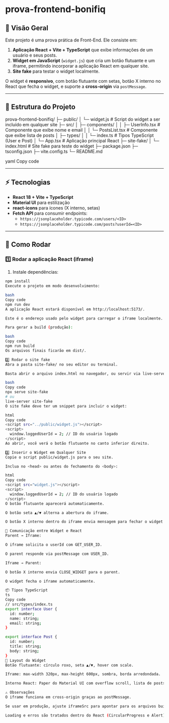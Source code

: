 # prova-frontend-bonifiq

## 🧪 Visão Geral

Este projeto é uma prova prática de Front-End. Ele consiste em:

1. **Aplicação React + Vite + TypeScript** que exibe informações de um usuário e seus posts.  
2. **Widget em JavaScript** (`widget.js`) que cria um botão flutuante e um iframe, permitindo incorporar a aplicação React em qualquer site.  
3. **Site fake** para testar o widget localmente.  

O widget é **responsivo**, com botão flutuante com setas, botão X interno no React que fecha o widget, e suporte a **cross-origin** via `postMessage`.  

---

## 📁 Estrutura do Projeto

prova-frontend-bonifiq/
├─ public/
│ └─ widget.js # Script do widget a ser incluído em qualquer site
├─ src/
│ ├─ components/
│ │ ├─ UserInfo.tsx # Componente que exibe nome e email
│ │ └─ PostsList.tsx # Componente que exibe lista de posts
│ ├─ types/
│ │ └─ index.ts # Tipos TypeScript (User e Post)
│ └─ App.tsx # Aplicação principal React
├─ site-fake/
│ └─ index.html # Site fake para teste do widget
├─ package.json
├─ tsconfig.json
├─ vite.config.ts
└─ README.md

yaml
Copy code

---

## ⚡ Tecnologias

- **React 18 + Vite + TypeScript**
- **Material UI** para estilização
- **react-icons** para ícones (X interno, setas)
- **Fetch API** para consumir endpoints:
  - `https://jsonplaceholder.typicode.com/users/<ID>`
  - `https://jsonplaceholder.typicode.com/posts?userId=<ID>`

---

## 🚀 Como Rodar

### 1️⃣ Rodar a aplicação React (iframe)

1. Instale dependências:

```bash
npm install
Execute o projeto em modo desenvolvimento:

bash
Copy code
npm run dev
A aplicação React estará disponível em http://localhost:5173/.

Este é o endereço usado pelo widget para carregar o iframe localmente.

Para gerar a build (produção):

bash
Copy code
npm run build
Os arquivos finais ficarão em dist/.

2️⃣ Rodar o site fake
Abra a pasta site-fake/ no seu editor ou terminal.

Basta abrir o arquivo index.html no navegador, ou servir via live-server:

bash
Copy code
npx serve site-fake
# ou
live-server site-fake
O site fake deve ter um snippet para incluir o widget:

html
Copy code
<script src="../public/widget.js"></script>
<script>
  window.loggedUserId = 2; // ID do usuário logado
</script>
Ao abrir, você verá o botão flutuante no canto inferior direito.

3️⃣ Inserir o Widget em Qualquer Site
Copie o script public/widget.js para o seu site.

Inclua no <head> ou antes do fechamento do <body>:

html
Copy code
<script src="widget.js"></script>
<script>
  window.loggedUserId = 2; // ID do usuário logado
</script>
O botão flutuante aparecerá automaticamente.

O botão seta ▲/▼ alterna a abertura do iframe.

O botão X interno dentro do iframe envia mensagem para fechar o widget.

🔹 Comunicação entre Widget e React
Parent → Iframe:

O iframe solicita o userId com GET_USER_ID.

O parent responde via postMessage com USER_ID.

Iframe → Parent:

O botão X interno envia CLOSE_WIDGET para o parent.

O widget fecha o iframe automaticamente.

📦 Tipos TypeScript
ts
Copy code
// src/types/index.ts
export interface User {
  id: number;
  name: string;
  email: string;
}

export interface Post {
  id: number;
  title: string;
  body: string;
}
🎨 Layout do Widget
Botão flutuante: círculo roxo, seta ▲/▼, hover com scale.

Iframe: max-width 320px, max-height 600px, sombra, borda arredondada.

Interno React: Paper do Material UI com overflow scroll, lista de posts, botão X para fechar.

⚠️ Observações
O iframe funciona em cross-origin graças ao postMessage.

Se usar em produção, ajuste iframeSrc para apontar para os arquivos build (dist/index.html).

Loading e erros são tratados dentro do React (CircularProgress e Alert).